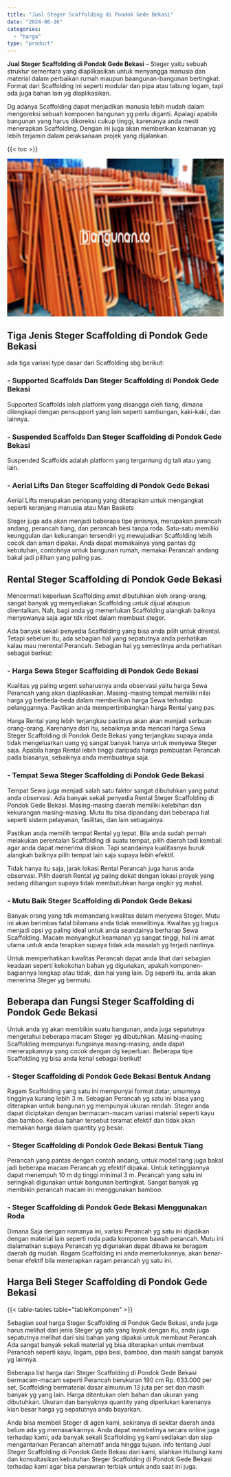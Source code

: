 ```yaml
---
title: "Jual Steger Scaffolding di Pondok Gede Bekasi"
date: "2024-06-16"
categories: 
  - "harga"
type: "product"
---
```


**Jual Steger Scaffolding di Pondok Gede Bekasi** – Steger yaitu sebuah struktur sementara yang diaplikasikan untuk menyangga manusia dan material dalam perbaikan rumah maupun baangunan-bangunan bertingkat. Format dari Scaffolding ini seperti modular dan pipa atau tabung logam, tapi ada juga bahan lain yg diaplikasikan.

Dg adanya Scaffolding dapat menjadikan manusia lebih mudah dalam mengoreksi sebuah komponen bangunan yg perlu diganti. Apalagi apabila bangunan yang harus dikoreksi cukup tinggi, karenanya anda mesti menerapkan Scaffolding. Dengan ini juga akan memberikan keamanan yg lebih terjamin dalam pelaksanaan projek yang dijalankan.

{{< toc >}}

![Jual Steger Scaffolding di Pondok Gede Bekasi](/images/sewa-scaffolding-steger-06.png)

## Tiga Jenis Steger Scaffolding di Pondok Gede Bekasi

ada tiga variasi type dasar dari Scaffolding sbg berikut:

### \- Supported Scaffolds Dan Steger Scaffolding di Pondok Gede Bekasi

Supported Scaffolds ialah platform yang disangga oleh tiang, dimana dilengkapi dengan pensupport yang lain seperti sambungan, kaki-kaki, dan lainnya.

### \- Suspended Scaffolds Dan Steger Scaffolding di Pondok Gede Bekasi

Suspended Scaffolds adalah platform yang tergantung dg tali atau yang lain.

### \- Aerial Lifts Dan Steger Scaffolding di Pondok Gede Bekasi

Aerial Lifts merupakan penopang yang diterapkan untuk mengangkat seperti keranjang manusia atau Man Baskets

Steger juga ada akan menjadi beberapa tipe jenisnya, merupakan perancah andang, perancah tiang, dan perancah besi tanpa roda. Satu-satu memiliki keunggulan dan kekurangan tersendiri yg mewujudkan Scaffolding lebih cocok dan aman dipakai. Anda dapat memakainya yang pantas dg kebutuhan, contohnya untuk bangunan rumah, memakai Perancah andang bakal jadi pilihan yang paling pas.

## Rental Steger Scaffolding di Pondok Gede Bekasi

Mencermati keperluan Scaffolding amat dibutuhkan oleh orang-orang, sangat banyak yg menyediakan Scaffolding untuk dijual ataupun direntalkan. Nah, bagi anda yg memerlukan Scaffolding alangkah baiknya menyewanya saja agar tdk ribet dalam membuat steger.

Ada banyak sekali penyedia Scaffolding yang bisa anda pilih untuk dirental. Tetapi sebelum itu, ada sebagian hal yang sepatutnya anda perhatikan kalau mau merental Perancah. Sebagian hal yg semestinya anda perhatikan sebagai berikut:

### \- Harga Sewa Steger Scaffolding di Pondok Gede Bekasi

Kualitas yg paling urgent seharusnya anda observasi yaitu harga Sewa Perancah yang akan diaplikasikan. Masing-masing tempat memiliki nilai harga yg berbeda-beda dalam memberikan harga Sewa terhadap pelanggannya. Pastikan anda mempertimbangkan harga Rental yang pas.

Harga Rental yang lebih terjangkau pastinya akan akan menjadi serbuan orang-orang. Karenanya dari itu, sebaiknya anda mencari harga Sewa Steger Scaffolding di Pondok Gede Bekasi yang terjangkau supaya anda tidak mengeluarkan uang yg sangat banyak hanya untuk menyewa Steger saja. Apabila harga Rental lebih tinggi daripada harga pembuatan Perancah pada biasanya, sebaiknya anda membuatnya saja.

### \- Tempat Sewa Steger Scaffolding di Pondok Gede Bekasi

Tempat Sewa juga menjadi salah satu faktor sangat dibutuhkan yang patut anda observasi. Ada banyak sekali penyedia Rental Steger Scaffolding di Pondok Gede Bekasi. Masing-masing daerah memiliki kelebihan dan kekurangan masing-masing. Mutu itu bisa dipandang dari beberapa hal seperti sistem pelayanan, fasilitas, dan lain sebagainya.

Pastikan anda memilih tempat Rental yg tepat. Bila anda sudah pernah melakukan perentalan Scaffolding di suatu tempat, pilih daerah tadi kembali agar anda dapat menerima diskon. Tapi seandainya kualitasnya buruk alangkah baiknya pilih tempat lain saja supaya lebih efektif.

Tidak hanya itu saja, jarak lokasi Rental Perancah juga harus anda observasi. Pilih daerah Rental yg paling dekat dengan lokasi proyek yang sedang dibangun supaya tidak membutuhkan harga ongkir yg mahal.

### \- Mutu Baik Steger Scaffolding di Pondok Gede Bekasi

Banyak orang yang tdk memandang kwalitas dalam menyewa Steger. Mutu ini akan berimbas fatal bilamana anda tidak menelitinya. Kwalitas yg bagus menjadi opsi yg paling ideal untuk anda seandainya berharap Sewa Scaffolding. Macam menyangkut keamanan yg sangat tinggi, hal ini amat utama untuk anda terapkan supaya tidak ada masalah yg terjadi nantinya.

Untuk memperhatikan kwalitas Perancah dapat anda lihat dari sebagian keadaan seperti kekokohan bahan yg digunakan, apakah komponen-bagiannya lengkap atau tidak, dan hal yang lain. Dg seperti itu, anda akan menerima Steger yg bermutu.

## Beberapa dan Fungsi Steger Scaffolding di Pondok Gede Bekasi

Untuk anda yg akan membikin suatu bangunan, anda juga sepatutnya mengetahui beberapa macam Steger yg dibutuhkan. Masing-masing Scaffolding mempunyai fungsinya masing-masing, anda dapat menerapkannya yang cocok dengan dg keperluan. Beberapa tipe Scaffolding yg bisa anda kenal sebagai berikut!

### \- Steger Scaffolding di Pondok Gede Bekasi Bentuk Andang

Ragam Scaffolding yang satu ini mempunyai format datar, umumnya tingginya kurang lebih 3 m. Sebagian Perancah yg satu ini biasa yang diterapkan untuk bangunan yg mempunyai ukuran rendah. Steger anda dapat diciptakan dengan bermacam-macam variasi material seperti kayu dan bamboo. Kedua bahan tersebut teramat efektif dan tidak akan memakan harga dalam quantity yg besar.

### \- Steger Scaffolding di Pondok Gede Bekasi Bentuk Tiang

Perancah yang pantas dengan contoh andang, untuk model tiang juga bakal jadi beberapa macam Perancah yg efektif dipakai. Untuk ketinggiannya dapat menempuh 10 m dg tinggi minimal 3 m. Perancah yang satu ini seringkali digunakan untuk bangunan bertingkat. Sangat banyak yg membikin perancah macam ini menggunakan bamboo.

### \- Steger Scaffolding di Pondok Gede Bekasi Menggunakan Roda

Dimana Saja dengan namanya ini, variasi Perancah yg satu ini dijadikan dengan material lain seperti roda pada komponen bawah perancah. Mutu ini dialamatkan supaya Perancah yg digunakan dapat dibawa ke beragam daerah dg mudah. Ragam Scaffolding ini anda memerlukannya, akan benar-benar efektif bila menerapkan ragam perancah yg satu ini.

## Harga Beli Steger Scaffolding di Pondok Gede Bekasi

{{< table-tables table="tableKomponen" >}}

Sebagian soal harga Steger Scaffolding di Pondok Gede Bekasi, anda juga harus melihat dari jenis Steger yg ada yang layak dengan itu, anda juga sepatutnya melihat dari sisi bahan yang dipakai untuk membaut Perancah. Ada sangat banyak sekali material yg bisa diterapkan untuk membuat Perancah seperti kayu, logam, pipa besi, bamboo, dan masih sangat banyak yg lainnya.

Beberapa list harga dari Steger Scaffolding di Pondok Gede Bekasi bermacam-macam seperti Perancah berukuran 190 cm Rp. 633.000 per set, Scaffolding bermaterial dasar almunium 13 juta per set dan masih banyak yg yang lain. Harga ditentukan oleh bahan dan ukuran yang dibutuhkan. Ukuran dan banyaknya quantity yang diperlukan karenanya kian besar harga yg sepatutnya anda bayarkan.

Anda bisa membeli Steger di agen kami, sekiranya di sekitar daerah anda belum ada yg memasarkannya. Anda dapat membelinya secara online juga terhadap kami, ada banyak sekali Scaffolding yg kami sediakan dan siap mengantarkan Perancah alternatif anda hingga tujuan. info tentang Jual Steger Scaffolding di Pondok Gede Bekasi dari kami, silahkan Hubungi kami dan konsultasikan kebutuhan Steger Scaffolding di Pondok Gede Bekasi terhadap kami agar bisa penawran terbiak untuk anda saat ini juga.
